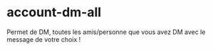 # account-dm-all
Permet de DM, toutes les amis/personne que vous avez DM avec le message de votre choix ! 
